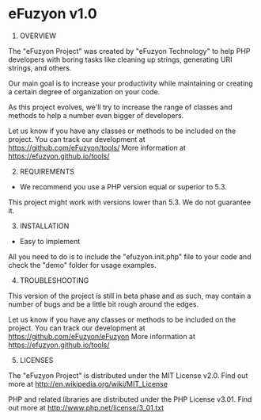 eFuzyon v1.0
=======

1. OVERVIEW

The "eFuzyon Project" was created by "eFuzyon Technology" to help PHP developers
with boring tasks like cleaning up strings, generating URI strings, and others.

Our main goal is to increase your productivity while maintaining or creating a 
certain degree of organization on your code.

As this project evolves, we'll try to increase the range of classes and methods
to help a number even bigger of developers.

Let us know if you have any classes or methods to be included on the project.
You can track our development at https://github.com/eFuzyon/tools/
More information at https://efuzyon.github.io/tools/

2. REQUIREMENTS

- We recommend you use a PHP version equal or superior to 5.3.

This project might work with versions lower than 5.3. We do not guarantee it.

3. INSTALLATION

- Easy to implement

All you need to do is to include the "efuzyon.init.php" file to your code and
check the "demo" folder for usage examples.

4. TROUBLESHOOTING

This version of the project is still in beta phase and as such, may contain a 
number of bugs and be a little bit rough around the edges.

Let us know if you have any classes or methods to be included on the project.
You can track our development at https://github.com/eFuzyon/eFuzyon
More information at https://efuzyon.github.io/tools/

5. LICENSES

The "eFuzyon Project" is distributed under the MIT License v2.0.
Find out more at http://en.wikipedia.org/wiki/MIT_License

PHP and related libraries are distributed under the PHP License v3.01.
Find out more at http://www.php.net/license/3_01.txt
